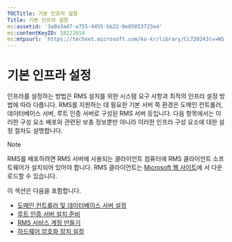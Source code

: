 ```yaml
---
TOCTitle: 기본 인프라 설정
Title: 기본 인프라 설정
ms:assetid: '3a0a3a47-e755-4455-bb22-0e05053723e4'
ms:contentKeyID: 18122914
ms:mtpsurl: 'https://technet.microsoft.com/ko-kr/library/Cc720243(v=WS.10)'
---
```


기본 인프라 설정
================

인프라를 설정하는 방법은 RMS 설치를 위한 시스템 요구 사항과 최적의 인프라 설정 방법에 따라 다릅니다. RMS를 지원하는 데 필요한 기본 서버 쪽 환경은 도메인 컨트롤러, 데이터베이스 서버, 루트 인증 서버로 구성된 RMS 서버 등입니다. 다음 항목에서는 이러한 구성 요소 배포와 관련된 보충 정보뿐만 아니라 이러한 인프라 구성 요소에 대한 설정 절차도 설명합니다.

> [!NOTE]   
> RMS를 배포하려면 RMS 서버에 사용되는 클라이언트 컴퓨터에 RMS 클라이언트 소프트웨어가 설치되어 있어야 합니다. RMS 클라이언트는 [Microsoft 웹 사이트](https://go.microsoft.com/fwlink/?linkid=18134)에 서 다운로드할 수 있습니다. 

이 섹션은 다음을 포함합니다.

-   [도메인 컨트롤러 및 데이터베이스 서버 설정](https://technet.microsoft.com/d20f8305-9f9e-4760-bfbf-82824db60d1f)
-   [루트 인증 서버 설치 준비](https://technet.microsoft.com/ed51605e-8b17-4155-8d83-f6777f499b7b)
-   [RMS 서비스 계정 만들기](https://technet.microsoft.com/6eb38729-f0f0-431a-bc8c-17102cf175d8)
-   [하드웨어 암호화 장치 설정](https://technet.microsoft.com/3a35a8ea-696c-4005-9892-cac6e773497a)
